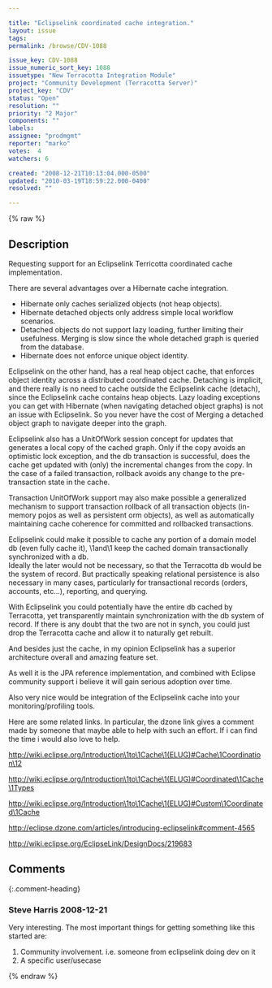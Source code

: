 ```yaml
---

title: "Eclipselink coordinated cache integration."
layout: issue
tags: 
permalink: /browse/CDV-1088

issue_key: CDV-1088
issue_numeric_sort_key: 1088
issuetype: "New Terracotta Integration Module"
project: "Community Development (Terracotta Server)"
project_key: "CDV"
status: "Open"
resolution: ""
priority: "2 Major"
components: ""
labels: 
assignee: "prodmgmt"
reporter: "marko"
votes:  4
watchers: 6

created: "2008-12-21T10:13:04.000-0500"
updated: "2010-03-19T18:59:22.000-0400"
resolved: ""

---
```




{% raw %}



## Description

<div markdown="1" class="description">

Requesting support for an Eclipselink Terricotta coordinated cache 
implementation.  

There are several advantages over a Hibernate cache integration.

- Hibernate only caches serialized objects (not heap objects).
- Hibernate detached objects only address simple local workflow scenarios.
- Detached objects do not support lazy loading, further limiting their 
usefulness.  Merging is slow since the whole detached graph is queried 
from the database.
- Hibernate does not enforce unique object identity.

Eclipselink on the other hand, has a real heap object cache, that enforces 
object identity across a distributed coordinated cache.  Detaching is 
implicit, and there really is no need to cache outside the Eclipselink 
cache (detach), since the Eclipselink cache contains heap objects.  Lazy 
loading exceptions you can get with Hibernate (when navigating detached 
object graphs) is not an issue with Eclipselink.  So you never have the 
cost of Merging a detached object graph to navigate deeper into the graph.

Eclipselink also has a UnitOfWork session concept for updates that 
generates a local copy of the cached graph.  Only if the copy avoids an 
optimistic lock exception, and the db transaction is successful, does the 
cache get updated with (only) the incremental changes from the copy.  In 
the case of a failed transaction, rollback avoids any change to the 
pre-transaction state in the cache.

Transaction UnitOfWork support may also make possible a generalized 
mechanism to support transaction rollback of all transaction objects 
(in-memory pojos as well as persistent orm objects), as well as automatically 
maintaining cache coherence for committed and rollbacked transactions.  

Eclipselink could make it possible to cache any portion of a domain model db 
(even fully cache it), \1and\1 keep the cached domain transactionally 
synchronized with a db.  
Ideally the later would not be necessary, so that the Terracotta db 
would be the system of record.  But practically speaking relational 
persistence is also necessary in many cases, particularly for transactional 
records (orders, accounts, etc...), reporting, and querying.

With Eclipselink you could potentially have the entire db cached 
by Terracotta, yet transparently maintain synchronization with the db 
system of record.  If there is any doubt that the two are not in synch, 
you could just drop the Terracotta cache and allow it to naturally get 
rebuilt.

And besides just the cache, in my opinion Eclipselink has a superior 
architecture overall and amazing feature set.  

As well it is the JPA reference implementation, and combined 
with Eclipse community support i believe it will gain serious adoption 
over time.

Also very nice would be integration of the Eclipselink cache into your 
monitoring/profiling tools.

Here are some related links.  In particular, the dzone link gives a 
comment made by someone that maybe able to help with such an effort.  If i 
can find the time i would also love to help.

http://wiki.eclipse.org/Introduction\1to\1Cache\1(ELUG)#Cache\1Coordination\12

http://wiki.eclipse.org/Introduction\1to\1Cache\1(ELUG)#Coordinated\1Cache\1Types

http://wiki.eclipse.org/Introduction\1to\1Cache\1(ELUG)#Custom\1Coordinated\1Cache

http://eclipse.dzone.com/articles/introducing-eclipselink#comment-4565

http://wiki.eclipse.org/EclipseLink/DesignDocs/219683



</div>

## Comments


{:.comment-heading}
### **Steve Harris** <span class="date">2008-12-21</span>

<div markdown="1" class="comment">

Very interesting. The most important things for getting something like this started are:
1) Community involvement. i.e. someone from eclipselink doing dev on it
2) A specific user/usecase


</div>



{% endraw %}
